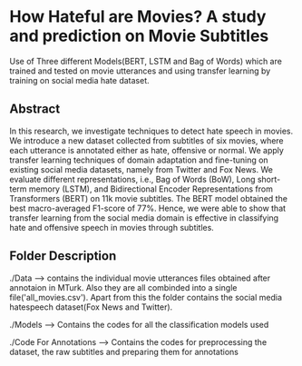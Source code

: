 # How Hateful are Movies? A study and prediction on Movie Subtitles
Use of Three different Models(BERT, LSTM and Bag of Words) which are trained and tested on movie utterances and using transfer learning by training on social media hate dataset.

## Abstract
In this research, we investigate techniques to detect hate speech in movies. We introduce a new dataset collected from subtitles of six movies, where each utterance is annotated either as hate, offensive or normal. We apply transfer learning techniques of domain adaptation and fine-tuning on existing social media datasets, namely from Twitter and Fox News. We evaluate different representations, i.e., Bag of Words (BoW), Long short-term memory (LSTM), and Bidirectional Encoder Representations from Transformers (BERT) on 11k movie subtitles. The BERT model obtained the best macro-averaged F1-score of 77%. Hence, we were able to show that transfer learning from the social media domain is effective in classifying hate and offensive speech in movies through subtitles.

## Folder Description
./Data                      --> contains the individual movie utterances files obtained after annotaion in MTurk. Also they are all combinded into a single file('all_movies.csv'). Apart from this the folder contains the social media hatespeech dataset(Fox News and Twitter).

./Models                    --> Contains the codes for all the classification models used

./Code For Annotations      --> Contains the codes for preprocessing the dataset, the raw subtitles and preparing them for annotations	


